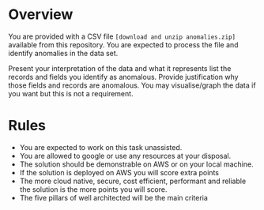# Overview
You are provided with a CSV file `[download and unzip anomalies.zip]` available from this repository. You are expected to process the file and identify anomalies in the data set. 

Present your interpretation of the data and what it represents list the records and fields you identify as anomalous. Provide justification why those fields and records are anomalous. You may visualise/graph the data if you want but this is not a requirement.

# Rules
* You are expected to work on this task unassisted.
* You are allowed to google or use any resources at your disposal.
* The solution should be demonstrable on AWS or on your local machine.
* If the solution is deployed on AWS you will score extra points
* The more cloud native, secure, cost efficient, performant and reliable the solution is the more points you will score.
* The five pillars of well architected will be the main criteria
